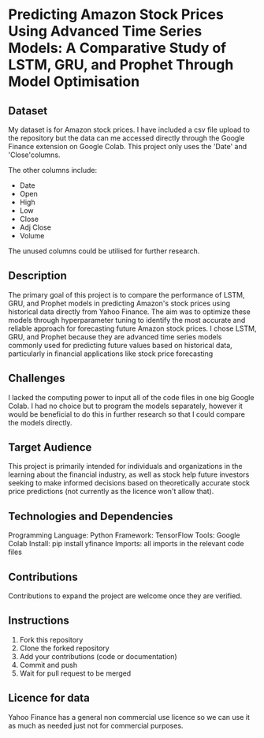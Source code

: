 # Predicting Amazon Stock Prices Using Advanced Time Series Models: A Comparative Study of LSTM, GRU, and Prophet Through Model Optimisation

## Dataset
My dataset is for Amazon stock prices. I have included a csv file upload to the repository but the data can me accessed directly through the Google Finance extension on Google Colab. This project only uses the 'Date' and 'Close'columns. 

The other columns include: 
- Date
- Open
- High
- Low
- Close
- Adj Close
- Volume

The unused columns could be utilised for further research.

## Description
The primary goal of this project is to compare the performance of LSTM, GRU, and Prophet models in predicting Amazon's stock prices using historical data directly from Yahoo Finance. The aim was to optimize these models through hyperparameter tuning to identify the most accurate and reliable approach for forecasting future Amazon stock prices. I chose LSTM, GRU, and Prophet because they are advanced time series models commonly used for predicting future values based on historical data, particularly in financial applications like stock price forecasting

## Challenges
I lacked the computing power to input all of the code files in one big Google Colab. I had no choice but to program the models separately, however it would be beneficial to do this in further research so that I could compare the models directly.  

## Target Audience
This project is primarily intended for individuals and organizations in the learning about the financial industry, as well as stock help future investors seeking to make informed decisions based on theoretically accurate stock price predictions (not currently as the licence won't allow that). 

## Technologies and Dependencies
Programming Language: Python
Framework: TensorFlow
Tools: Google Colab
Install: pip install yfinance
Imports: all imports in the relevant code files

## Contributions
Contributions to expand the project are welcome once they are verified.

## Instructions
1. Fork this repository
2. Clone the forked repository
3. Add your contributions (code or documentation)
4. Commit and push
5. Wait for pull request to be merged

## Licence for data
Yahoo Finance has a general non commercial use licence so we can use it as much as needed just not for commercial purposes.
